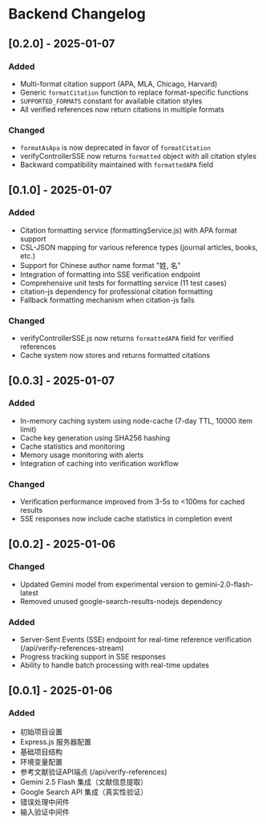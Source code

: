 # Backend Changelog

## [0.2.0] - 2025-01-07

### Added
- Multi-format citation support (APA, MLA, Chicago, Harvard)
- Generic `formatCitation` function to replace format-specific functions
- `SUPPORTED_FORMATS` constant for available citation styles
- All verified references now return citations in multiple formats

### Changed
- `formatAsApa` is now deprecated in favor of `formatCitation`
- verifyControllerSSE now returns `formatted` object with all citation styles
- Backward compatibility maintained with `formattedAPA` field

## [0.1.0] - 2025-01-07

### Added
- Citation formatting service (formattingService.js) with APA format support
- CSL-JSON mapping for various reference types (journal articles, books, etc.)
- Support for Chinese author name format "姓, 名"
- Integration of formatting into SSE verification endpoint
- Comprehensive unit tests for formatting service (11 test cases)
- citation-js dependency for professional citation formatting
- Fallback formatting mechanism when citation-js fails

### Changed
- verifyControllerSSE.js now returns `formattedAPA` field for verified references
- Cache system now stores and returns formatted citations

## [0.0.3] - 2025-01-07

### Added
- In-memory caching system using node-cache (7-day TTL, 10000 item limit)
- Cache key generation using SHA256 hashing
- Cache statistics and monitoring
- Memory usage monitoring with alerts
- Integration of caching into verification workflow

### Changed
- Verification performance improved from 3-5s to <100ms for cached results
- SSE responses now include cache statistics in completion event

## [0.0.2] - 2025-01-06

### Changed
- Updated Gemini model from experimental version to gemini-2.0-flash-latest
- Removed unused google-search-results-nodejs dependency

### Added
- Server-Sent Events (SSE) endpoint for real-time reference verification (/api/verify-references-stream)
- Progress tracking support in SSE responses
- Ability to handle batch processing with real-time updates

## [0.0.1] - 2025-01-06

### Added
- 初始项目设置
- Express.js 服务器配置
- 基础项目结构
- 环境变量配置
- 参考文献验证API端点 (/api/verify-references)
- Gemini 2.5 Flash 集成（文献信息提取）
- Google Search API 集成（真实性验证）
- 错误处理中间件
- 输入验证中间件